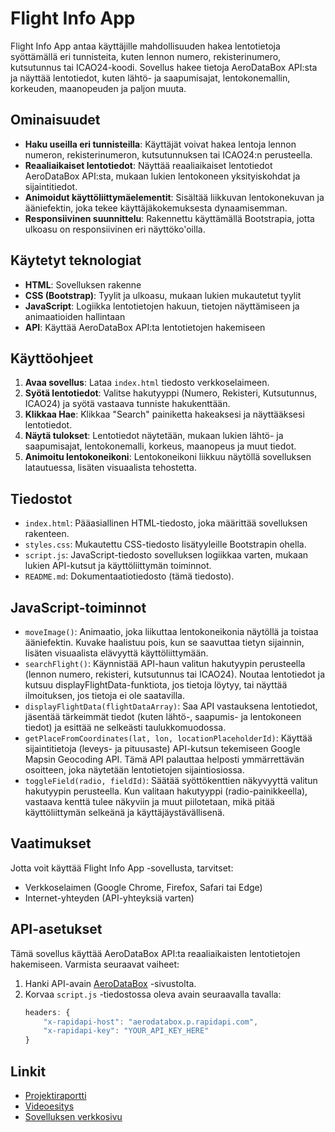# Flight Info App

Flight Info App antaa käyttäjille mahdollisuuden hakea lentotietoja syöttämällä eri tunnisteita, kuten lennon numero, rekisterinumero, kutsutunnus tai ICAO24-koodi. Sovellus hakee tietoja AeroDataBox API:sta ja näyttää lentotiedot, kuten lähtö- ja saapumisajat, lentokonemallin, korkeuden, maanopeuden ja paljon muuta.

## Ominaisuudet

- **Haku useilla eri tunnisteilla**: Käyttäjät voivat hakea lentoja lennon numeron, rekisterinumeron, kutsutunnuksen tai ICAO24:n perusteella.
- **Reaaliaikaiset lentotiedot**: Näyttää reaaliaikaiset lentotiedot AeroDataBox API:sta, mukaan lukien lentokoneen yksityiskohdat ja sijaintitiedot.
- **Animoidut käyttöliittymäelementit**: Sisältää liikkuvan lentokonekuvan ja ääniefektin, joka tekee käyttäjäkokemuksesta dynaamisemman.
- **Responsiivinen suunnittelu**: Rakennettu käyttämällä Bootstrapia, jotta ulkoasu on responsiivinen eri näyttöko'oilla.

## Käytetyt teknologiat

- **HTML**: Sovelluksen rakenne
- **CSS (Bootstrap)**: Tyylit ja ulkoasu, mukaan lukien mukautetut tyylit
- **JavaScript**: Logiikka lentotietojen hakuun, tietojen näyttämiseen ja animaatioiden hallintaan
- **API**: Käyttää AeroDataBox API:ta lentotietojen hakemiseen

## Käyttöohjeet

1. **Avaa sovellus**: Lataa `index.html` tiedosto verkkoselaimeen.
2. **Syötä lentotiedot**: Valitse hakutyyppi (Numero, Rekisteri, Kutsutunnus, ICAO24) ja syötä vastaava tunniste hakukenttään.
3. **Klikkaa Hae**: Klikkaa "Search" painiketta hakeaksesi ja näyttääksesi lentotiedot.
4. **Näytä tulokset**: Lentotiedot näytetään, mukaan lukien lähtö- ja saapumisajat, lentokonemalli, korkeus, maanopeus ja muut tiedot.
5. **Animoitu lentokoneikoni**: Lentokoneikoni liikkuu näytöllä sovelluksen latautuessa, lisäten visuaalista tehostetta.

## Tiedostot

- `index.html`: Pääasiallinen HTML-tiedosto, joka määrittää sovelluksen rakenteen.
- `styles.css`: Mukautettu CSS-tiedosto lisätyyleille Bootstrapin ohella.
- `script.js`: JavaScript-tiedosto sovelluksen logiikkaa varten, mukaan lukien API-kutsut ja käyttöliittymän toiminnot.
- `README.md`: Dokumentaatiotiedosto (tämä tiedosto).

## JavaScript-toiminnot

- `moveImage()`: Animaatio, joka liikuttaa lentokoneikonia näytöllä ja toistaa ääniefektin. 
  Kuvake haalistuu pois, kun se saavuttaa tietyn sijainnin, lisäten visuaalista elävyyttä käyttöliittymään.
- `searchFlight()`: Käynnistää API-haun valitun hakutyypin perusteella (lennon numero, rekisteri, kutsutunnus tai ICAO24). 
  Noutaa lentotiedot ja kutsuu displayFlightData-funktiota, jos tietoja löytyy, tai näyttää ilmoituksen, jos tietoja ei ole saatavilla.
- `displayFlightData(flightDataArray)`: Saa API
  vastauksena lentotiedot, jäsentää tärkeimmät tiedot (kuten lähtö-, saapumis- ja lentokoneen tiedot) ja esittää ne selkeästi taulukkomuodossa.
- `getPlaceFromCoordinates(lat, lon, locationPlaceholderId)`: Käyttää sijaintitietoja (leveys- ja pituusaste) API-kutsun tekemiseen Google Mapsin Geocoding API.
  Tämä API palauttaa helposti ymmärrettävän osoitteen, joka näytetään lentotietojen sijaintiosiossa.
- `toggleField(radio, fieldId)`: Säätää syöttökenttien näkyvyyttä valitun hakutyypin perusteella. 
  Kun valitaan hakutyyppi (radio-painikkeella), vastaava kenttä tulee näkyviin ja muut piilotetaan, mikä pitää käyttöliittymän selkeänä ja käyttäjäystävällisenä.
  
## Vaatimukset

Jotta voit käyttää Flight Info App -sovellusta, tarvitset:

- Verkkoselaimen (Google Chrome, Firefox, Safari tai Edge)
- Internet-yhteyden (API-yhteyksiä varten)

## API-asetukset

Tämä sovellus käyttää AeroDataBox API:ta reaaliaikaisten lentotietojen hakemiseen. Varmista seuraavat vaiheet:

1. Hanki API-avain [AeroDataBox](https://rapidapi.com/aerodatabox/api/aerodatabox) -sivustolta.
2. Korvaa `script.js` -tiedostossa oleva avain seuraavalla tavalla:
   ```javascript
   headers: {
       "x-rapidapi-host": "aerodatabox.p.rapidapi.com",
       "x-rapidapi-key": "YOUR_API_KEY_HERE"
   }

## Linkit

- [Projektiraportti](https://storage.googleapis.com/dokumentit/Flight%20info.docx)
- [Videoesitys](https://www.youtube.com/watch?v=qRsbhDOxwss)
- [Sovelluksen verkkosivu](https://rad-madeleine-8333d5.netlify.app)
